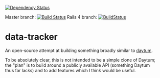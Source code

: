 [![Dependency Status](https://gemnasium.com/tolien/data-tracker.png)](https://gemnasium.com/tolien/data-tracker)

Master branch: [![Build Status](https://travis-ci.org/tolien/data-tracker.png?branch=master)](https://travis-ci.org/tolien/data-tracker)
Rails 4 branch: [![BuildStatus](https://secure.travis-ci.org/tolien/data-tracker.png?branch=rails4)](http://travis-ci.org/tolien/data-tracker)

data-tracker
============
An open-source attempt at building something broadly similar to [daytum](http://daytum.com/).

To be absolutely clear, this is not intended to be a simple clone of Daytum;
the "plan" is to build around a publicly available API (something Daytum thus far lacks)
and to add features which I think would be useful.
